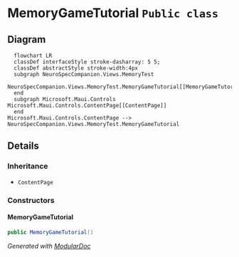 # MemoryGameTutorial `Public class`

## Diagram
```mermaid
  flowchart LR
  classDef interfaceStyle stroke-dasharray: 5 5;
  classDef abstractStyle stroke-width:4px
  subgraph NeuroSpecCompanion.Views.MemoryTest
  NeuroSpecCompanion.Views.MemoryTest.MemoryGameTutorial[[MemoryGameTutorial]]
  end
  subgraph Microsoft.Maui.Controls
Microsoft.Maui.Controls.ContentPage[[ContentPage]]
  end
Microsoft.Maui.Controls.ContentPage --> NeuroSpecCompanion.Views.MemoryTest.MemoryGameTutorial
```

## Details
### Inheritance
 - `ContentPage`

### Constructors
#### MemoryGameTutorial
```csharp
public MemoryGameTutorial()
```

*Generated with* [*ModularDoc*](https://github.com/hailstorm75/ModularDoc)
